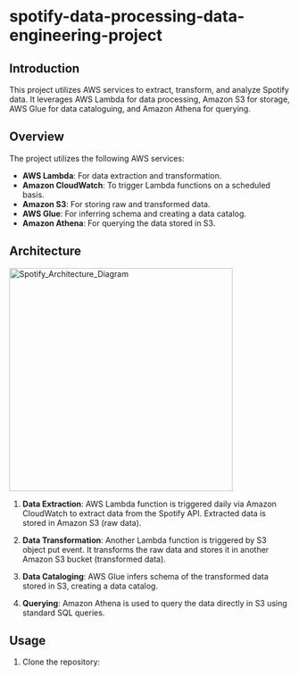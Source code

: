 # spotify-data-processing-data-engineering-project

## Introduction
This project utilizes AWS services to extract, transform, and analyze Spotify data. It leverages AWS Lambda for data processing, Amazon S3 for storage, AWS Glue for data cataloguing, and Amazon Athena for querying. 

## Overview

The project utilizes the following AWS services:

- **AWS Lambda**: For data extraction and transformation.
- **Amazon CloudWatch**: To trigger Lambda functions on a scheduled basis.
- **Amazon S3**: For storing raw and transformed data.
- **AWS Glue**: For inferring schema and creating a data catalog.
- **Amazon Athena**: For querying the data stored in S3.

## Architecture

<img width="400" alt="Spotify_Architecture_Diagram" src="https://github.com/YaguPatel/spotify-data-processing-data-engineering-project/assets/137278772/3da81205-7a83-4265-b82f-a553410daa17">


1. **Data Extraction**: AWS Lambda function is triggered daily via Amazon CloudWatch to extract data from the Spotify API. Extracted data is stored in Amazon S3 (raw data).

2. **Data Transformation**: Another Lambda function is triggered by S3 object put event. It transforms the raw data and stores it in another Amazon S3 bucket (transformed data).

3. **Data Cataloging**: AWS Glue infers schema of the transformed data stored in S3, creating a data catalog.

4. **Querying**: Amazon Athena is used to query the data directly in S3 using standard SQL queries.

## Usage

1. Clone the repository:
